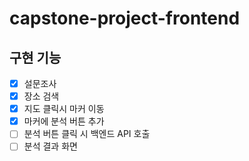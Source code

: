 # capstone-project-frontend

## 구현 기능

- [x] 설문조사
- [x] 장소 검색
- [x] 지도 클릭시 마커 이동
- [x] 마커에 분석 버튼 추가
- [ ] 분석 버튼 클릭 시 백엔드 API 호출
- [ ] 분석 결과 화면
